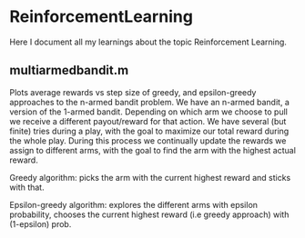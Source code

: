 # ReinforcementLearning

Here I document all my learnings about the topic Reinforcement Learning.

## multiarmedbandit.m

Plots average rewards vs step size of greedy, and epsilon-greedy approaches to the n-armed bandit problem. We have an n-armed bandit, a version of the 1-armed bandit. Depending on which arm we choose to pull we receive a different payout/reward for that action. We have several (but finite) tries during a play, with the goal to maximize our total reward during the whole play. During this process we continually update the rewards we assign to different arms, with the goal to find the arm with the highest actual reward.

Greedy algorithm: picks the arm with the current highest reward and sticks with that.

Epsilon-greedy algorithm: explores the different arms with epsilon probability, chooses the current highest reward (i.e greedy approach) with (1-epsilon) prob.
